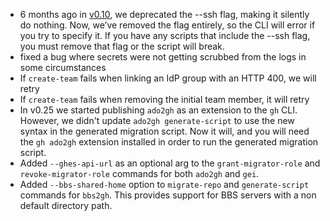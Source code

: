 - 6 months ago in [v0.10](https://github.com/github/gh-gei/releases/tag/v0.10), we deprecated the --ssh flag, making it silently do nothing. Now, we’ve removed the flag entirely, so the CLI will error if you try to specify it. If you have any scripts that include the --ssh flag, you must remove that flag or the script will break.
- fixed a bug where secrets were not getting scrubbed from the logs in some circumstances
- If `create-team` fails when linking an IdP group with an HTTP 400, we will retry
- If `create-team` fails when removing the initial team member, it will retry
- In v0.25 we started publishing `ado2gh` as an extension to the `gh` CLI. However, we didn't update `ado2gh generate-script` to use the new syntax in the generated migration script. Now it will, and you will need the `gh ado2gh` extension installed in order to run the generated migration script.
- Added `--ghes-api-url` as an optional arg to the `grant-migrator-role` and `revoke-migrator-role` commands for both `ado2gh` and `gei`.
- Added `--bbs-shared-home` option to `migrate-repo` and `generate-script` commands for `bbs2gh`. This provides support for BBS servers with a non default directory path.